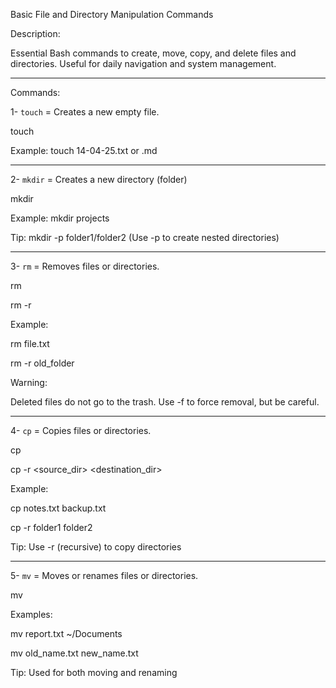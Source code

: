 Basic File and Directory Manipulation Commands

Description:

Essential Bash commands to create, move, copy, and delete files and directories.
Useful for daily navigation and system management.

---

Commands:

1- `touch` = Creates a new empty file.

touch <filename> 

Example:
touch 14-04-25.txt or .md

---

2- `mkdir` = Creates a new directory (folder)

mkdir <directory-name> 

Example:
mkdir projects

Tip: mkdir -p folder1/folder2 (Use -p to create nested directories)

---

3- `rm` = Removes files or directories.

rm <file>

rm -r <directory>

Example:

rm file.txt

rm -r old_folder

Warning:

Deleted files do not go to the trash.
Use -f to force removal, but be careful.

---

4- `cp` = Copies files or directories.

cp <source> <destination>

cp -r <source_dir> <destination_dir>

Example:

cp notes.txt backup.txt

cp -r folder1 folder2

Tip: Use -r (recursive) to copy directories

---

5- `mv` = Moves or renames files or directories.

mv <source> <destination>

Examples:

mv report.txt ~/Documents

mv old_name.txt new_name.txt

Tip: Used for both moving and renaming
